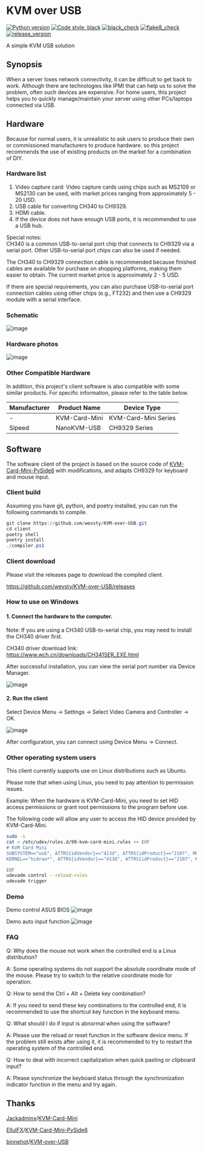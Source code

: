 # KVM over USB
[![Python version](https://img.shields.io/badge/Python-3.13-blue)](https://www.python.org)
[![Code style: black](https://img.shields.io/badge/code%20style-black-000000.svg)](https://github.com/psf/black)
[![black_check](https://badgen.net/github/checks/wevsty/KVM-over-USB/main?label=black_check)](https://github.com/wevsty/KVM-over-USB/actions/workflows/code_checks.yml)
[![flake8_check](https://badgen.net/github/checks/wevsty/KVM-over-USB/main?label=flake8_check)](https://github.com/wevsty/KVM-over-USB/actions/workflows/code_checks.yml)
[![release_version](https://badgen.net/github/release/wevsty/KVM-over-USB)](https://github.com/wevsty/KVM-over-USB/releases)

A simple KVM USB solution


## Synopsis
When a server loses network connectivity, it can be difficult to get back to work. Although there are technologies like IPMI that can help us to solve the problem, often such devices are expensive.
For home users, this project helps you to quickly manage/maintain your server using other PCs/laptops connected via USB.


## Hardware
Because for normal users, it is unrealistic to ask users to produce their own or commissioned manufacturers to produce hardware. so this project recommends the use of existing products on the market for a combination of DIY.


### Hardware list
1. Video capture card: Video capture cards using chips such as MS2109 or MS2130 can be used, with market prices ranging from approximately 5 - 20 USD.  
2. USB cable for converting CH340 to CH9329.  
3. HDMI cable.  
4. If the device does not have enough USB ports, it is recommended to use a USB hub. 

Special notes:  
CH340 is a common USB-to-serial port chip that connects to CH9329 via a serial port. Other USB-to-serial port chips can also be used if needed. 

The CH340 to CH9329 connection cable is recommended because finished cables are available for purchase on shopping platforms, making them easier to obtain. The current market price is approximately 2 - 5 USD.
 
If there are special requirements, you can also purchase USB-to-serial port connection cables using other chips (e.g., FT232) and then use a CH9329 module with a serial interface.

### Schematic
![image](https://github.com/wevsty/KVM-over-USB/blob/main/document/connection_schematic.svg)

### Hardware photos
![image](https://github.com/wevsty/KVM-over-USB/blob/main/document/hardware_photos.jpg)

### Other Compatible Hardware 
In addition, this project's client software is also compatible with some similar products. For specific information, please refer to the table below.

| Manufacturer | Product Name | Device Type |
| --- | --- | --- |
| - | KVM-Card-Mini | KVM-Card-Mini Series |
| Sipeed | NanoKVM-USB | CH9329 Series |

## Software
The software client of the project is based on the source code of [KVM-Card-Mini-PySide6](https://github.com/ElluIFX/KVM-Card-Mini-PySide6) with modifications, and adapts CH9329 for keyboard and mouse input.


### Client build

Assuming you have git, python, and poetry installed, you can run the following commands to compile.
```powershell
git clone https://github.com/wevsty/KVM-over-USB.git
cd client
poetry shell
poetry install
./compiler.ps1
```


### Client download

Please visit the releases page to download the compiled client.

https://github.com/wevsty/KVM-over-USB/releases


### How to use on Windows

#### 1. Connect the hardware to the computer.  
Note: If you are using a CH340 USB-to-serial chip, you may need to install the CH340 driver first.

CH340 driver download link: https://www.wch.cn/downloads/CH341SER_EXE.html  

After successful installation, you can view the serial port number via Device Manager.  

![image](https://github.com/wevsty/KVM-over-USB/blob/main/document/device_manager_port.png)

#### 2. Run the client

Select Device Menu -> Settings -> Select Video Camera and Controller -> OK. 

![image](https://github.com/wevsty/KVM-over-USB/blob/main/document/settings.png)

After configuration, you can connect using Device Menu -> Connect.

### Other operating system users

This client currently supports use on Linux distributions such as Ubuntu.

Please note that when using Linux, you need to pay attention to permission issues.

Example:
When the hardware is KVM-Card-Mini, you need to set HID access permissions or grant root permissions to the program before use.

The following code will allow any user to access the HID device provided by KVM-Card-Mini.

```bash
sudo -s
cat > /etc/udev/rules.d/99-kvm-card-mini.rules << EOF
# KVM Card Mini
SUBSYSTEM=="usb", ATTRS{idVendor}=="413d", ATTRS{idProduct}=="2107", MODE="0666"
KERNEL=="hidraw*", ATTRS{idVendor}=="413d", ATTRS{idProduct}=="2107", MODE="0666"

EOF
udevadm control --reload-rules
udevadm trigger
```

### Demo

Demo control ASUS BIOS
![image](https://github.com/wevsty/KVM-over-USB/blob/main/document/demo_control_bios.gif)

Demo auto input function
![image](https://github.com/wevsty/KVM-over-USB/blob/main/document/demo_fast_input.gif)

### FAQ

Q: Why does the mouse not work when the controlled end is a Linux distribution?

A: Some operating systems do not support the absolute coordinate mode of the mouse. Please try to switch to the relative coordinate mode for operation.

Q: How to send the Ctrl + Alt + Delete key combination?

A: If you need to send these key combinations to the controlled end, it is recommended to use the shortcut key function in the keyboard menu.

Q: What should I do if input is abnormal when using the software?

A: Please use the reload or reset function in the software device menu. If the problem still exists after using it, it is recommended to try to restart the operating system of the controlled end.

Q: How to deal with incorrect capitalization when quick pasting or clipboard input?

A: Please synchronize the keyboard status through the synchronization indicator function in the menu and try again.


## Thanks

[Jackadminx](https://github.com/Jackadminx)/[KVM-Card-Mini](https://github.com/Jackadminx/KVM-Card-Mini)

[ElluIFX](https://github.com/ElluIFX)/[KVM-Card-Mini-PySide6](https://github.com/ElluIFX/KVM-Card-Mini-PySide6)

[binnehot](https://github.com/binnehot)/[KVM-over-USB](https://github.com/binnehot/KVM-over-USB)
